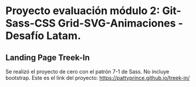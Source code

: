 # Proyecto evaluación módulo 2: Git-Sass-CSS Grid-SVG-Animaciones - Desafío Latam.
## Landing Page Treek-In
Se realizó el proyecto de cero con el patrón 7-1 de Sass. No incluye bootstrap.
Este es el link del proyecto: https://pattyprince.github.io/treek-in/

